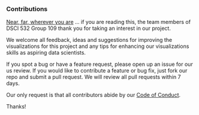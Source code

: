 ### Contributions  

[Near, far, wherever you are](https://www.youtube.com/watch?v=PtS45bh_INY) ... if you are reading this, the team members of DSCI 532 Group 109 thank you for taking an interest in our project. 

We welcome all feedback, ideas and suggestions for improving the visualizations for this project and any tips for enhancing our visualizations skills as aspiring data scientists.  

If you spot a bug or have a feature request, please open up an issue for our us review. If you would like to contribute a feature or bug fix, just fork our repo and submit a pull request. We will review all pull requests within 7 days. 

Our only request is that all contributors abide by our [Code of Conduct](https://github.com/UBC-MDS/DSCI_532_GROUP_109/blob/master/code_of_conduct.md).

Thanks!
